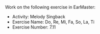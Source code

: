 Work on the following exercise in EarMaster:
- Activity: Melody Singback
- Exercise Name: Do, Re, Mi, Fa, So, La, Ti
- Exercise Number: 7.11
